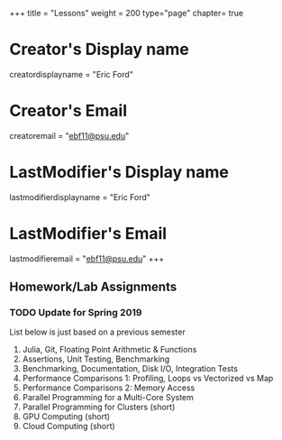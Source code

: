 +++
title = "Lessons"
weight = 200
type="page"
chapter= true

# Creator's Display name
creatordisplayname = "Eric Ford"
# Creator's Email
creatoremail = "ebf11@psu.edu"
# LastModifier's Display name
lastmodifierdisplayname = "Eric Ford"
# LastModifier's Email
lastmodifieremail = "ebf11@psu.edu"
+++

## Homework/Lab Assignments
### TODO Update for Spring 2019
List below is just based on a previous semester

1.  Julia, Git, Floating Point Arithmetic & Functions
2.  Assertions, Unit Testing, Benchmarking
3.  Benchmarking, Documentation, Disk I/O, Integration Tests
4.  Performance Comparisons 1: Profiling, Loops vs Vectorized vs Map
5.  Performance Comparisons 2:  Memory Access
6.  Parallel Programming for a Multi-Core System
7.  Parallel Programming for Clusters (short)
8.  GPU Computing (short)
9.  Cloud Computing (short)

